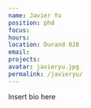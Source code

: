 ```yaml
---
name: Javier Yu
position: phd
focus:
hours:
location: Durand 028
email:
projects:
avatar: javieryu.jpg
permalink: /javieryu/
---
```


Insert bio here